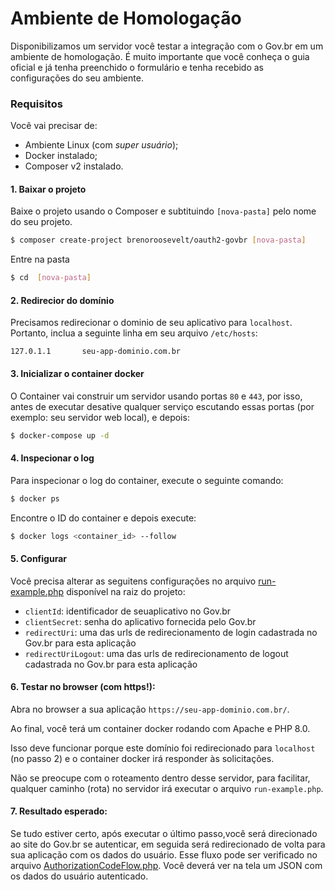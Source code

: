 # Ambiente de Homologação

Disponibilizamos um servidor você testar a integração com o Gov.br em um ambiente de homologação. 
É muito importante que você conheça o guia oficial e já tenha preenchido o formulário e tenha recebido as configurações do seu ambiente.

### Requisitos
Você vai precisar de: 
* Ambiente Linux (com _super usuário_);
* Docker instalado;
* Composer v2 instalado.

#### 1. Baixar o projeto 
Baixe o projeto usando o Composer e subtituindo `[nova-pasta]` pelo nome do seu projeto.
```bash
$ composer create-project brenoroosevelt/oauth2-govbr [nova-pasta]
```
Entre na pasta
```bash
$ cd  [nova-pasta]
```
#### 2. Redirecior do domínio
Precisamos redirecionar o dominio de seu aplicativo para `localhost`. Portanto, inclua a seguinte linha em seu arquivo `/etc/hosts`:
```
127.0.1.1       seu-app-dominio.com.br
```
#### 3. Inicializar o container docker
O Container vai construir um servidor usando portas `80` e `443`, por isso, antes de executar desative qualquer serviço escutando essas portas (por exemplo: seu servidor web local), e depois:
```bash
$ docker-compose up -d
```
#### 4. Inspecionar o log
Para inspecionar o log do container, execute o seguinte comando:
```bash
$ docker ps
```
Encontre o ID do container e depois execute:
```bash
$ docker logs <container_id> --follow
```

#### 5. Configurar 
Você precisa alterar as seguitens configurações no arquivo [run-example.php](run-example.php) disponível na raiz do projeto:
* `clientId`: identificador de seuaplicativo no Gov.br
* `clientSecret`: senha do aplicativo fornecida pelo Gov.br
* `redirectUri`: uma das urls de redirecionamento de login cadastrada no Gov.br para esta aplicação
* `redirectUriLogout`: uma das urls de redirecionamento de logout cadastrada no Gov.br para esta aplicação

#### 6. Testar no browser (com https!):
Abra no browser a sua aplicação `https://seu-app-dominio.com.br/`. 

Ao final, você terá um container docker rodando com Apache e PHP 8.0.

Isso deve funcionar porque este domínio foi redirecionado para `localhost` (no passo 2) e o container docker irá responder às solicitações.

Não se preocupe com o roteamento dentro desse servidor, para facilitar, qualquer caminho (rota) no servidor irá executar o arquivo `run-example.php`.

#### 7. Resultado esperado:

Se tudo estiver certo, após executar o último passo,você será direcionado ao site do Gov.br se autenticar, em seguida será redirecionado de volta para sua aplicação com os dados do usuário. Esse fluxo pode ser verificado no arquivo [AuthorizationCodeFlow.php](example/AuthorizationCodeFlow.php). Você deverá ver na tela um JSON com os dados do usuário autenticado.
